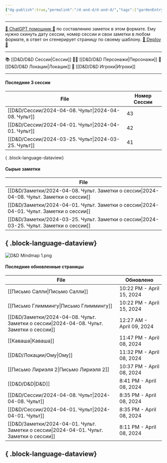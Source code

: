 ```yaml
---
{"dg-publish":true,"permalink":"/d-and-d/d-and-d/","tags":["gardenEntry"],"created":"2024-02-19T19:15:28.340+03:00","updated":"2024-04-08T20:41:23.502+03:00"}
---
```



---
[ 🤖 ChatGPT помощник 🤖](https://chat.openai.com/g/g-MHo60ZEsx-note-assistant) по составлению заметок в этом формате. Ему нужно скинуть дату сессии, номер сессии и свои заметки в любом формате, в ответ он сгенерирует страницу по своему шаблону. 
[🚀 Deploy 🚀](https://vercel.com/elks-projects/elk21-dnd-notes-h8pc)

---

 📚 [[D&D/D&D Сессии\|Сессии]] 
 🧙‍♂️ [[D&D/D&D Персонажи\|Персонажи]] 
 🏰 [[D&D/D&D Локации\|Локации]]
 👥 [[D&D/D&D Игроки\|Игроки]]

---
#### Последние 3 сессии

| File                                                   | Номер Сессии |
| ------------------------------------------------------ | ------------ |
| [[D&D/Сессии/2024-04-08. Чульт\|2024-04-08. Чульт]] | 43           |
| [[D&D/Сессии/2024-04-01. Чульт\|2024-04-01. Чульт]] | 42           |
| [[D&D/Сессии/2024-03-25. Чульт\|2024-03-25. Чульт]] | 41           |

{ .block-language-dataview}

#### Сырые заметки

| File                                                                                        |
| ------------------------------------------------------------------------------------------- |
| [[D&D/Заметки/2024-04-08. Чульт. Заметки о сессии\|2024-04-08. Чульт. Заметки о сессии]] |
| [[D&D/Заметки/2024-04-01. Чульт. Заметки о сессии\|2024-04-01. Чульт. Заметки о сессии]] |
| [[D&D/Заметки/2024-03-25. Чульт. Заметки о сессии\|2024-03-25. Чульт. Заметки о сессии]] |

{ .block-language-dataview}
---
![D&D Mindmap 1.png](/img/user/D&D/img/D&D%20Mindmap%201.png)

#### Последние обновленные страницы

| File                                                                                        | Обновлено                 |
| ------------------------------------------------------------------------------------------- | ------------------------- |
| [[Письмо Салли\|Письмо Салли]]                                                           | 10:22 PM - April 15, 2024 |
| [[Письмо Глиммингу\|Письмо Глиммингу]]                                                   | 10:22 PM - April 15, 2024 |
| [[D&D/Заметки/2024-04-08. Чульт. Заметки о сессии\|2024-04-08. Чульт. Заметки о сессии]] | 12:27 AM - April 09, 2024 |
| [[Каваша\|Каваша]]                                                                       | 11:47 PM - April 08, 2024 |
| [[D&D/Локации/Ому\|Ому]]                                                                 | 11:32 PM - April 08, 2024 |
| [[Письмо Лириэля 2\|Письмо Лириэля 2]]                                                   | 10:37 PM - April 08, 2024 |
| [[D&D/D&D\|D&D]]                                                                         | 8:41 PM - April 08, 2024  |
| [[D&D/Сессии/2024-04-08. Чульт\|2024-04-08. Чульт]]                                      | 8:35 PM - April 08, 2024  |
| [[D&D/Сессии/2024-04-01. Чульт\|2024-04-01. Чульт]]                                      | 8:35 PM - April 08, 2024  |
| [[D&D/Заметки/2024-04-01. Чульт. Заметки о сессии\|2024-04-01. Чульт. Заметки о сессии]] | 8:11 PM - April 08, 2024  |

{ .block-language-dataview}
---
